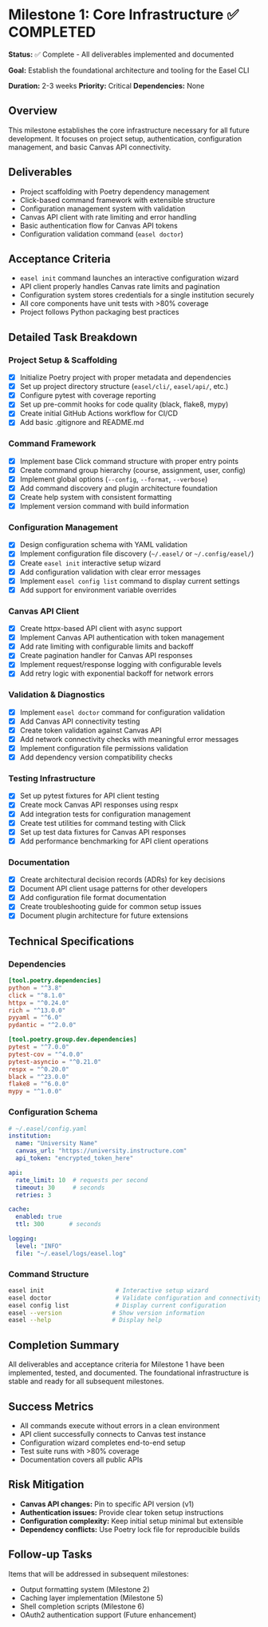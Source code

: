 # Milestone 1: Core Infrastructure ✅ COMPLETED

**Status:** ✅ Complete - All deliverables implemented and documented


**Goal:** Establish the foundational architecture and tooling for the Easel CLI

**Duration:** 2-3 weeks
**Priority:** Critical
**Dependencies:** None

## Overview

This milestone establishes the core infrastructure necessary for all future development. It focuses on project setup, authentication, configuration management, and basic Canvas API connectivity.

## Deliverables

- Project scaffolding with Poetry dependency management
- Click-based command framework with extensible structure
- Configuration management system with validation
- Canvas API client with rate limiting and error handling
- Basic authentication flow for Canvas API tokens
- Configuration validation command (`easel doctor`)

## Acceptance Criteria

- `easel init` command launches an interactive configuration wizard
- API client properly handles Canvas rate limits and pagination
- Configuration system stores credentials for a single institution securely
- All core components have unit tests with >80% coverage
- Project follows Python packaging best practices

## Detailed Task Breakdown

### Project Setup & Scaffolding

- [x] Initialize Poetry project with proper metadata and dependencies
- [x] Set up project directory structure (`easel/cli/`, `easel/api/`, etc.)
- [x] Configure pytest with coverage reporting
- [x] Set up pre-commit hooks for code quality (black, flake8, mypy)
- [x] Create initial GitHub Actions workflow for CI/CD
- [x] Add basic .gitignore and README.md

### Command Framework

- [x] Implement base Click command structure with proper entry points
- [x] Create command group hierarchy (course, assignment, user, config)
- [x] Implement global options (`--config`, `--format`, `--verbose`)
- [x] Add command discovery and plugin architecture foundation
- [x] Create help system with consistent formatting
- [x] Implement version command with build information

### Configuration Management

- [x] Design configuration schema with YAML validation
- [x] Implement configuration file discovery (`~/.easel/` or `~/.config/easel/`)
- [x] Create `easel init` interactive setup wizard
- [x] Add configuration validation with clear error messages
- [x] Implement `easel config list` command to display current settings
- [x] Add support for environment variable overrides

### Canvas API Client

- [x] Create httpx-based API client with async support
- [x] Implement Canvas API authentication with token management
- [x] Add rate limiting with configurable limits and backoff
- [x] Create pagination handler for Canvas API responses
- [x] Implement request/response logging with configurable levels
- [x] Add retry logic with exponential backoff for network errors

### Validation & Diagnostics

- [x] Implement `easel doctor` command for configuration validation
- [x] Add Canvas API connectivity testing
- [x] Create token validation against Canvas API
- [x] Add network connectivity checks with meaningful error messages
- [x] Implement configuration file permissions validation
- [x] Add dependency version compatibility checks

### Testing Infrastructure

- [x] Set up pytest fixtures for API client testing
- [x] Create mock Canvas API responses using respx
- [x] Add integration tests for configuration management
- [x] Create test utilities for command testing with Click
- [x] Set up test data fixtures for Canvas API responses
- [x] Add performance benchmarking for API client operations

### Documentation

- [x] Create architectural decision records (ADRs) for key decisions
- [x] Document API client usage patterns for other developers
- [x] Add configuration file format documentation
- [x] Create troubleshooting guide for common setup issues
- [x] Document plugin architecture for future extensions

## Technical Specifications

### Dependencies

```toml
[tool.poetry.dependencies]
python = "^3.8"
click = "^8.1.0"
httpx = "^0.24.0"
rich = "^13.0.0"
pyyaml = "^6.0"
pydantic = "^2.0.0"

[tool.poetry.group.dev.dependencies]
pytest = "^7.0.0"
pytest-cov = "^4.0.0"
pytest-asyncio = "^0.21.0"
respx = "^0.20.0"
black = "^23.0.0"
flake8 = "^6.0.0"
mypy = "^1.0.0"
```

### Configuration Schema

```yaml
# ~/.easel/config.yaml
institution:
  name: "University Name"
  canvas_url: "https://university.instructure.com"
  api_token: "encrypted_token_here"

api:
  rate_limit: 10  # requests per second
  timeout: 30     # seconds
  retries: 3

cache:
  enabled: true
  ttl: 300       # seconds

logging:
  level: "INFO"
  file: "~/.easel/logs/easel.log"
```

### Command Structure

```bash
easel init                    # Interactive setup wizard
easel doctor                  # Validate configuration and connectivity
easel config list             # Display current configuration
easel --version              # Show version information
easel --help                 # Display help
```

## Completion Summary

All deliverables and acceptance criteria for Milestone 1 have been implemented, tested, and documented. The foundational infrastructure is stable and ready for all subsequent milestones.

## Success Metrics

- All commands execute without errors in a clean environment
- API client successfully connects to Canvas test instance
- Configuration wizard completes end-to-end setup
- Test suite runs with >80% coverage
- Documentation covers all public APIs

## Risk Mitigation

- **Canvas API changes:** Pin to specific API version (v1)
- **Authentication issues:** Provide clear token setup instructions
- **Configuration complexity:** Keep initial setup minimal but extensible
- **Dependency conflicts:** Use Poetry lock file for reproducible builds

## Follow-up Tasks

Items that will be addressed in subsequent milestones:

- Output formatting system (Milestone 2)
- Caching layer implementation (Milestone 5)
- Shell completion scripts (Milestone 6)
- OAuth2 authentication support (Future enhancement)
